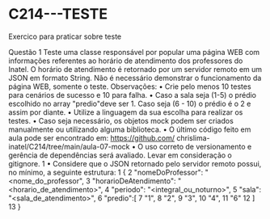 # C214---TESTE
Exercico para praticar sobre teste

Questão 1 Teste uma classe responsável por popular uma página WEB com informações referentes ao horário de atendimento dos professores do Inatel. O horário de
atendimento é retornado por um servidor remoto em um JSON em formato String.
Não é necessário demonstrar o funcionamento da página WEB, somente o teste.
Observações:
• Crie pelo menos 10 testes para cenários de sucesso e 10 para falha.
• Caso a sala seja (1-5) o prédio escolhido no array "predio"deve ser 1. Caso seja
(6 - 10) o prédio é o 2 e assim por diante.
• Utilize a linguagem da sua escolha para realizar os testes.
• Caso seja necessário, os objetos mock podem ser criados manualmente ou utilizando alguma biblioteca.
• O último código feito em aula pode ser encontrado em: https://github.com/
chrislima-inatel/C214/tree/main/aula-07-mock
• O uso correto de versionamento e gerência de dependências será avaliado. Levar
em consideração o gitignore.
1
• Considere que o JSON retornado pelo servidor remoto possui, no mínimo, a
seguinte estrutura:
1 {
2 "nomeDoProfessor": "<nome_do_professor",
3 "horarioDeAtendimento": "<horario_de_atendimento>",
4 "periodo": "<integral_ou_noturno>",
5 "sala": "<sala_de_atendimento>",
6 "predio":[
7 "1",
8 "2",
9 "3",
10 "4",
11 "6"
12 ]
13 }
